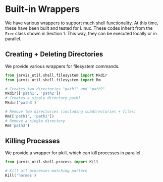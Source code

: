 # Built-in Wrappers

We have various wrappers to support much shell functionality. At this time, these have been built and tested for Linux. These codes inherit from the `Exec` class shown in Section 1. This way, they can be executed locally or in parallel.

## Creating + Deleting Directories

We provide various wrappers for filesystem commands.

```python
from jarvis_util.shell.filesystem import Mkdir
from jarvis_util.shell.filesystem import Rm

# Creates two directories "path1" and "path2"
Mkdir(['path1', 'path2'])
# Creates a single directory path3
Mkdir('path3')

# Remove two directories (including subdirectories + files)
Rm(['path1', 'path2'])
# Remove a single directory
Rm('path3')
```

## Killing Processes

We provide a wrapper for pkill, which can kill processes in parallel

```python
from jarvis_util.shell.process import Kill

# Kill all processes matching pattern
Kill('hermes')
```
